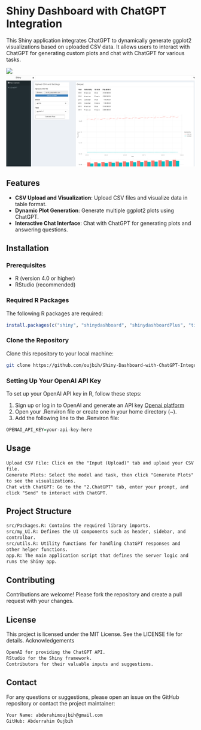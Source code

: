 # Shiny Dashboard with ChatGPT Integration

This Shiny application integrates ChatGPT to dynamically generate ggplot2 visualizations based on uploaded CSV data. It allows users to interact with ChatGPT for generating custom plots and chat with ChatGPT for various tasks.

![](images/shiny_chatgpt.gif)
![](images/image1.png)

## Features

- **CSV Upload and Visualization**: Upload CSV files and visualize data in table format.
- **Dynamic Plot Generation**: Generate multiple ggplot2 plots using ChatGPT.
- **Interactive Chat Interface**: Chat with ChatGPT for generating plots and answering questions.

## Installation

### Prerequisites

- R (version 4.0 or higher)
- RStudio (recommended)

### Required R Packages

The following R packages are required:
  
```r
install.packages(c("shiny", "shinydashboard", "shinydashboardPlus", "tidyverse", "plotly", "glue","bslib", "httr2"))
```


### Clone the Repository

Clone this repository to your local machine:

```bash
git clone https://github.com/oujbih/Shiny-Dashboard-with-ChatGPT-Integration.git
```
### Setting Up Your OpenAI API Key

To set up your OpenAI API key in R, follow these steps:
1. Sign up or log in to OpenAI and generate an API key [Openai platform](https://platform.openai.com/)
2. Open your .Renviron file or create one in your home directory (~).
3. Add the following line to the .Renviron file:

```r
OPENAI_API_KEY=your-api-key-here
```

## Usage

    Upload CSV File: Click on the "Input (Upload)" tab and upload your CSV file.
    Generate Plots: Select the model and task, then click "Generate Plots" to see the visualizations.
    Chat with ChatGPT: Go to the "2.ChatGPT" tab, enter your prompt, and click "Send" to interact with ChatGPT.

## Project Structure

    src/Packages.R: Contains the required library imports.
    src/my_UI.R: Defines the UI components such as header, sidebar, and controlbar.
    src/utils.R: Utility functions for handling ChatGPT responses and other helper functions.
    app.R: The main application script that defines the server logic and runs the Shiny app.

## Contributing

Contributions are welcome! Please fork the repository and create a pull request with your changes.

## License

This project is licensed under the MIT License. See the LICENSE file for details.
Acknowledgements

    OpenAI for providing the ChatGPT API.
    RStudio for the Shiny framework.
    Contributors for their valuable inputs and suggestions.

## Contact

For any questions or suggestions, please open an issue on the GitHub repository or contact the project maintainer:

    Your Name: abderahimoujbih@gmail.com
    GitHub: Abderrahim Oujbih
